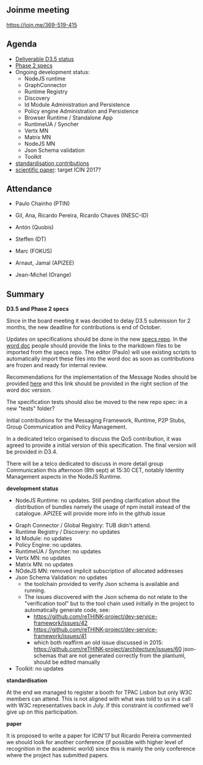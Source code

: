 ## Joinme meeting

https://join.me/369-519-415

Agenda
------

- [Deliverable D3.5 status](https://github.com/reTHINK-project/core-framework/labels/D3.5)
- [Phase 2 specs](https://github.com/reTHINK-project/dev-runtime-core/labels/phase2)
- Ongoing development status:
  - NodeJS runtime
  - GraphConnector
  - Runtime Registry
  - Discovery
  - Id Module Administration and Persistence
  - Policy engine Administration and Persistence
  - Browser Runtime / Standalone App
  - RuntimeUA / Syncher
  - Vertx MN
  - Matrix MN
  - NodeJS MN
  - Json Schema validation
  - Toolkit
-	[standardisation contributions](https://github.com/reTHINK-project/core-framework/issues/168)
-	[scientific paper](https://github.com/reTHINK-project/core-framework/issues/169): target ICIN 2017?

Attendance
----------

-	Paulo Chainho (PTIN)

- Gil, Ana, Ricardo Pereira, Ricardo Chaves (INESC-ID)

- Antón (Quobis)

- Steffen (DT)

- Marc (FOKUS)

- Arnaut, Jamal (APIZEE)

- Jean-Michel (Orange)

Summary
-------

**D3.5 and Phase 2 specs**

Since in the board meeting it was decided to delay D3.5 submission for 2 months, the new deadline for contributions is end of October.

Updates on specifications should be done in the new [specs repo](https://github.com/reTHINK-project/specs). In the [word doc](https://github.com/reTHINK-project/core-framework/blob/master/docs/deliverables/d3.5/D3.5-Hyperty-Runtime-and-Hyperty-Messaging-Node-Specification.docx) people should provide the links to the markdown files to be imported from the specs repo. The editor (Paulo) will use existing scripts to automatically import these files into the word doc as soon as contributions are frozen and ready for internal review.

Recommendations for the implementation of the Message Nodes should be provided [here](https://github.com/reTHINK-project/specs/blob/master/tutorials/msg-node-development-recommendations.md) and this link should be provided in the right section of the word doc version.

The specification tests should also be moved to the new repo spec: in a new "tests" folder?

Initial contributions for the Messaging Framework, Runtime, P2P Stubs, Group Communication and Policy Management.

In a dedicated telco organised to discuss the QoS contribution, it was agreed to provide a initial version of this specification. The final version will be provided in D3.4.

There will be a telco dedicated to discuss in more detail group Communication this afternoon (8th sept) at 15:30 CET, notably Identity Management aspects in the NodeJS Runtime.

**development status**

* NodeJS Runtime: no updates. Still pending clarification about the distribution of bundles namely the usage of npm install instead of the catalogue. APIZEE will provide more info in the github issue
- Graph Connector / Global Registry: TUB didn't attend.
- Runtime Registry / Discovery: no updates
- Id Module: no updates
- Policy Engine: no updates.
- RuntimeUA / Syncher: no updates
- Vertx MN: no updates
- Matrix MN: no updates
- NOdeJS MN: removed implicit subscription of allocated addresses
- Json Schema Validation: no updates
  - the toolchain provided to verify Json schema is available and running.
  - The issues discovered with the Json schema do not relate to the "verification tool" but to the tool chain used initially in the project to automatically generate code, see:
      - https://github.com/reTHINK-project/dev-service-framework/issues/42
      - https://github.com/reTHINK-project/dev-service-framework/issues/41
      - which both reaffirm an old issue discussed in 2015: https://github.com/reTHINK-project/architecture/issues/60
    json-schemas that are not generated correctly from the plantuml, should be edited manually
- Toolkit: no updates

**standardisation**

At the end we managed to register a booth for TPAC Lisbon but only W3C members can attend. This is not aligned with what was told to us in a call with W3C representatives back in July. If this constraint is confirmed we'll give up on this participation.

**paper**

It is proposed to write a paper for ICIN'17 but Ricardo Pereira commented we should look for another conference (if possible with higher level of recognition in the academic world) since this is mainly the only conference where the project has submitted papers.
